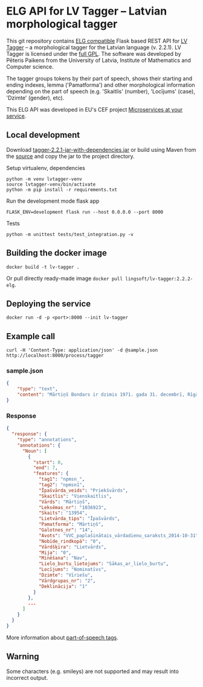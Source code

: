 # ELG API for LV Tagger – Latvian morphological tagger

This git repository contains
[ELG compatible](https://european-language-grid.readthedocs.io/en/stable/all/A3_API/LTInternalAPI.html)
Flask based REST API for [LV Tagger](https://github.com/PeterisP/LVTagger) – a morphological
tagger for the Latvian language (v. 2.2.1).
LV Tagger is licensed under the
[full GPL](https://github.com/PeterisP/LVTagger/blob/master/LICENSE.txt).
The software was developed by Pēteris Paikens from the University of Latvia,
Institute of Mathematics and Computer science.

The tagger groups tokens by their part of speech, shows their starting and ending indexes, lemma ('Pamatforma')
and other morphological information depending on the part of speech
(e.g. 'Skaitlis' (number), 'Locījums' (case), 'Dzimte' (gender), etc).

This ELG API was developed in EU's CEF project
[Microservices at your service](https://www.lingsoft.fi/en/microservices-at-your-service-bridging-gap-between-nlp-research-and-industry).

## Local development

Download [tagger-2.2.1-jar-with-dependencies.jar](https://search.maven.org/remotecontent?filepath=lv/ailab/morphology/tagger/2.2.1/tagger-2.2.1-jar-with-dependencies.jar)
or build using Maven from the [source](https://github.com/PeterisP/LVTagger)
and copy the jar to the project directory.

Setup virtualenv, dependencies
```
python -m venv lvtagger-venv
source lvtagger-venv/bin/activate
python -m pip install -r requirements.txt
```

Run the development mode flask app
```
FLASK_ENV=development flask run --host 0.0.0.0 --port 8000
```

Tests
```
python -m unittest tests/test_integration.py -v
```

## Building the docker image

```
docker build -t lv-tagger .
```

Or pull directly ready-made image `docker pull lingsoft/lv-tagger:2.2.2-elg`.

## Deploying the service

```
docker run -d -p <port>:8000 --init lv-tagger
```

## Example call

```
curl -H 'Content-Type: application/json' -d @sample.json http://localhost:8000/process/tagger
```

### sample.json

```json
{
    "type": "text",
    "content": "Mārtiņš Bondars ir dzimis 1971. gada 31. decembrī, Rīgā."
}
```

### Response

```json
{
  "response": {
    "type": "annotations",
    "annotations": {
      "Noun": [
        {
          "start": 0,
          "end": 7,
          "features": {
            "tag1": "npmsn_",
            "tag2": "npmsn1",
            "Īpašvārda_veids": "Priekšvārds",
            "Skaitlis": "Vienskaitlis",
            "Vārds": "Mārtiņš",
            "Leksēmas_nr": "1036923",
            "Skaits": "13954",
            "Lietvārda_tips": "Īpašvārds",
            "Pamatforma": "Mārtiņš",
            "Galotnes_nr": "14",
            "Avots": "VVC_paplašinātais_vārdadienu_saraksts_2014-10-31",
            "Nobīde_rindkopā": "0",
            "Vārdšķira": "Lietvārds",
            "Mija": "0",
            "Minēšana": "Nav",
            "Lielo_burtu_lietojums": "Sākas_ar_lielo_burtu",
            "Locījums": "Nominatīvs",
            "Dzimte": "Vīriešu",
            "Vārdgrupas_nr": "2",
            "Deklinācija": "1"
          }
        },
        ...
      ]
    }
  }
}
```

More information about
[part-of-speech tags](https://peteris.rocks/blog/latvian-part-of-speech-tagging/).

## Warning

Some characters (e.g. smileys) are not supported and may result into incorrect output. 
